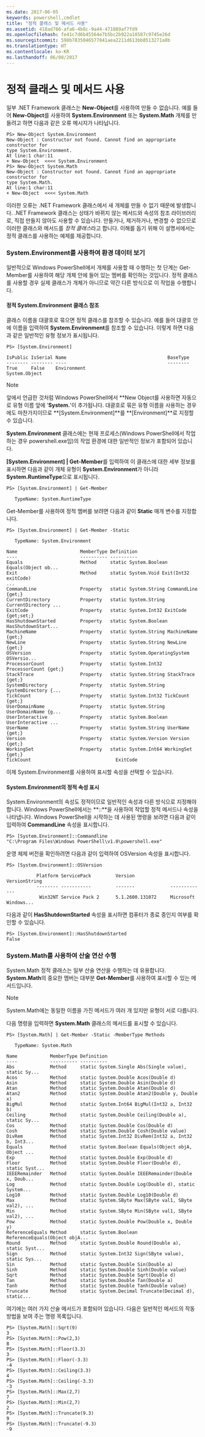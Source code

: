 ```yaml
---
ms.date: 2017-06-05
keywords: powershell,cmdlet
title: "정적 클래스 및 메서드 사용"
ms.assetid: 418ad766-afa6-4b8c-9a44-471889af7fd9
ms.openlocfilehash: fe41c7d6b45564e7b5bc2b922a18587c9745e26d
ms.sourcegitcommit: 598b7835046577841aea2211d613bb8513271a8b
ms.translationtype: HT
ms.contentlocale: ko-KR
ms.lasthandoff: 06/08/2017
---
```

# <a name="using-static-classes-and-methods"></a>정적 클래스 및 메서드 사용
일부 .NET Framework 클래스는 **New-Object**를 사용하여 만들 수 없습니다. 예를 들어 **New-Object**를 사용하여 **System.Environment** 또는 **System.Math** 개체를 만들려고 하면 다음과 같은 오류 메시지가 나타납니다.

```
PS> New-Object System.Environment
New-Object : Constructor not found. Cannot find an appropriate constructor for
type System.Environment.
At line:1 char:11
+ New-Object  <<<< System.Environment
PS> New-Object System.Math
New-Object : Constructor not found. Cannot find an appropriate constructor for
type System.Math.
At line:1 char:11
+ New-Object  <<<< System.Math
```

이러한 오류는 .NET Framework 클래스에서 새 개체를 만들 수 없기 때문에 발생합니다. .NET Framework 클래스는 상태가 바뀌지 않는 메서드와 속성의 참조 라이브러리로, 직접 만들지 않아도 사용할 수 있습니다. 만들거나, 제거하거나, 변경할 수 없으므로 이러한 클래스와 메서드를 *정적 클래스*라고 합니다. 이해를 돕기 위해 이 설명서에서는 정적 클래스를 사용하는 예제를 제공합니다.

### <a name="getting-environment-data-with-systemenvironment"></a>System.Environment를 사용하여 환경 데이터 보기
일반적으로 Windows PowerShell에서 개체를 사용할 때 수행하는 첫 단계는 Get-Member를 사용하여 해당 개체 안에 들어 있는 멤버를 확인하는 것입니다. 정적 클래스를 사용할 경우 실제 클래스가 개체가 아니므로 약간 다른 방식으로 이 작업을 수행합니다.

#### <a name="referring-to-the-static-systemenvironment-class"></a>정적 System.Environment 클래스 참조
클래스 이름을 대괄호로 묶으면 정적 클래스를 참조할 수 있습니다. 예를 들어 대괄호 안에 이름을 입력하여 **System.Environment**를 참조할 수 있습니다. 이렇게 하면 다음과 같은 일반적인 유형 정보가 표시됩니다.

```
PS> [System.Environment]

IsPublic IsSerial Name                                     BaseType
-------- -------- ----                                     --------
True     False    Environment                              System.Object
```

> [!NOTE]
> 앞에서 언급한 것처럼 Windows PowerShell에서 **New Object를 사용하면 자동으로 유형 이름 앞에 '**System.**'이 추가됩니다. 대괄호로 묶은 유형 이름을 사용하는 경우에도 마찬가지이므로 **\[System.Environment]**를 **\[Environment]**로 지정할 수 있습니다.

**System.Environment** 클래스에는 현재 프로세스(Windows PowerShell에서 작업하는 경우 powershell.exe임)의 작업 환경에 대한 일반적인 정보가 포함되어 있습니다.

**\[System.Environment] | Get-Member**를 입력하여 이 클래스에 대한 세부 정보를 표시하면 다음과 같이 개체 유형이 **System.Environment**가 아니라 **System.RuntimeType**으로 표시됩니다.

```
PS> [System.Environment] | Get-Member

   TypeName: System.RuntimeType
```

Get-Member를 사용하여 정적 멤버를 보려면 다음과 같이 **Static** 매개 변수를 지정합니다.

```
PS> [System.Environment] | Get-Member -Static

   TypeName: System.Environment

Name                       MemberType Definition
----                       ---------- ----------
Equals                     Method     static System.Boolean Equals(Object ob...
Exit                       Method     static System.Void Exit(Int32 exitCode)
...
CommandLine                Property   static System.String CommandLine {get;}
CurrentDirectory           Property   static System.String CurrentDirectory ...
ExitCode                   Property   static System.Int32 ExitCode {get;set;}
HasShutdownStarted         Property   static System.Boolean HasShutdownStart...
MachineName                Property   static System.String MachineName {get;}
NewLine                    Property   static System.String NewLine {get;}
OSVersion                  Property   static System.OperatingSystem OSVersio...
ProcessorCount             Property   static System.Int32 ProcessorCount {get;}
StackTrace                 Property   static System.String StackTrace {get;}
SystemDirectory            Property   static System.String SystemDirectory {...
TickCount                  Property   static System.Int32 TickCount {get;}
UserDomainName             Property   static System.String UserDomainName {g...
UserInteractive            Property   static System.Boolean UserInteractive ...
UserName                   Property   static System.String UserName {get;}
Version                    Property   static System.Version Version {get;}
WorkingSet                 Property   static System.Int64 WorkingSet {get;}
TickCount                               ExitCode
```

이제 System.Environment를 사용하여 표시할 속성을 선택할 수 있습니다.

#### <a name="displaying-static-properties-of-systemenvironment"></a>System.Environment의 정적 속성 표시
System.Environment의 속성도 정적이므로 일반적인 속성과 다른 방식으로 지정해야 합니다. Windows PowerShell에서는 **::**을 사용하여 작업할 정적 메서드나 속성을 나타냅니다. Windows PowerShell을 시작하는 데 사용된 명령을 보려면 다음과 같이 입력하여 **CommandLine** 속성을 표시합니다.

```
PS> [System.Environment]::Commandline
"C:\Program Files\Windows PowerShell\v1.0\powershell.exe"
```

운영 체제 버전을 확인하려면 다음과 같이 입력하여 OSVersion 속성을 표시합니다.

```
PS> [System.Environment]::OSVersion

           Platform ServicePack         Version             VersionString
           -------- -----------         -------             -------------
            Win32NT Service Pack 2      5.1.2600.131072     Microsoft Windows...
```

다음과 같이 **HasShutdownStarted** 속성을 표시하면 컴퓨터가 종료 중인지 여부를 확인할 수 있습니다.

```
PS> [System.Environment]::HasShutdownStarted
False
```

### <a name="doing-math-with-systemmath"></a>System.Math를 사용하여 산술 연산 수행
System.Math 정적 클래스는 일부 산술 연산을 수행하는 데 유용합니다. **System.Math**의 중요한 멤버는 대부분 **Get-Member**를 사용하여 표시할 수 있는 메서드입니다.

> [!NOTE]
> System.Math에는 동일한 이름을 가진 메서드가 여러 개 있지만 유형이 서로 다릅니다.

다음 명령을 입력하면 **System.Math** 클래스의 메서드를 표시할 수 있습니다.

```
PS> [System.Math] | Get-Member -Static -MemberType Methods

   TypeName: System.Math

Name            MemberType Definition
----            ---------- ----------
Abs             Method     static System.Single Abs(Single value), static Sy...
Acos            Method     static System.Double Acos(Double d)
Asin            Method     static System.Double Asin(Double d)
Atan            Method     static System.Double Atan(Double d)
Atan2           Method     static System.Double Atan2(Double y, Double x)
BigMul          Method     static System.Int64 BigMul(Int32 a, Int32 b)
Ceiling         Method     static System.Double Ceiling(Double a), static Sy...
Cos             Method     static System.Double Cos(Double d)
Cosh            Method     static System.Double Cosh(Double value)
DivRem          Method     static System.Int32 DivRem(Int32 a, Int32 b, Int3...
Equals          Method     static System.Boolean Equals(Object objA, Object ...
Exp             Method     static System.Double Exp(Double d)
Floor           Method     static System.Double Floor(Double d), static Syst...
IEEERemainder   Method     static System.Double IEEERemainder(Double x, Doub...
Log             Method     static System.Double Log(Double d), static System...
Log10           Method     static System.Double Log10(Double d)
Max             Method     static System.SByte Max(SByte val1, SByte val2), ...
Min             Method     static System.SByte Min(SByte val1, SByte val2), ...
Pow             Method     static System.Double Pow(Double x, Double y)
ReferenceEquals Method     static System.Boolean ReferenceEquals(Object objA...
Round           Method     static System.Double Round(Double a), static Syst...
Sign            Method     static System.Int32 Sign(SByte value), static Sys...
Sin             Method     static System.Double Sin(Double a)
Sinh            Method     static System.Double Sinh(Double value)
Sqrt            Method     static System.Double Sqrt(Double d)
Tan             Method     static System.Double Tan(Double a)
Tanh            Method     static System.Double Tanh(Double value)
Truncate        Method     static System.Decimal Truncate(Decimal d), static...
```

여기에는 여러 가지 산술 메서드가 포함되어 있습니다. 다음은 일반적인 메서드의 작동 방법을 보여 주는 명령 목록입니다.

```
PS> [System.Math]::Sqrt(9)
3
PS> [System.Math]::Pow(2,3)
8
PS> [System.Math]::Floor(3.3)
3
PS> [System.Math]::Floor(-3.3)
-4
PS> [System.Math]::Ceiling(3.3)
4
PS> [System.Math]::Ceiling(-3.3)
-3
PS> [System.Math]::Max(2,7)
7
PS> [System.Math]::Min(2,7)
2
PS> [System.Math]::Truncate(9.3)
9
PS> [System.Math]::Truncate(-9.3)
-9
```

